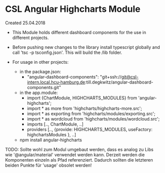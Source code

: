 CSL Angular Highcharts Module
========

Created 25.04.2018

- This Module holds different dashboard components for the use in different projects. 

- Before pushing new changes to the library install typescript globally and call 'tsc -p tsconfig.json'.
This will build the /lib folder.

- For usage in other projects:
    * in the package.json: 
        + "angular-dashboard-components": "git+ssh://git@csl-intern.local.hcu-hamburg.de:till.degkwitz/angular-dashboard-components.git"
    * in the app.module:
        + import {ChartModule, HIGHCHARTS_MODULES} from 'angular-highcharts';
        + import * as more from 'highcharts/highcharts-more.src';
        + import * as exporting from 'highcharts/modules/exporting.src';
        + import * as wordcloud from 'highcharts/modules/wordcloud.src';
        + imports [.., ChartModule, ..]
        + providers [.., {provide: HIGHCHARTS_MODULES, useFactory: highchartsModules }, ..]
    * npm install angular-highcharts
        

 TODO: Sollte wohl zum Modul umgebaut werden, dass es analog zu Libs wie '@angular/material' verwendet werden kann.
 Derzeit werden die Komponenten einzeln als Pfad referenziert. Dadurch sollten die letzteren beiden Punkte für 'usage' obsolet werden!